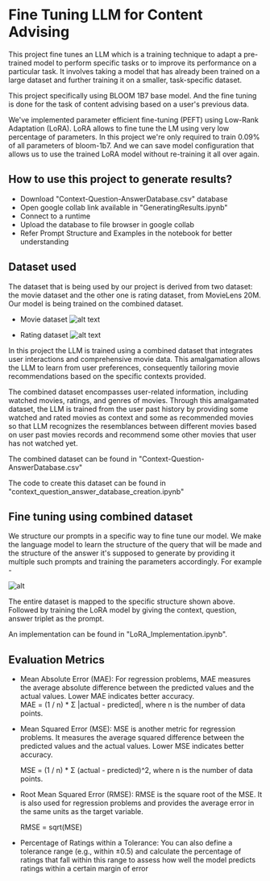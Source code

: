 # Fine Tuning LLM for Content Advising

This project fine tunes an LLM which is a training technique to adapt a pre-trained model to perform specific tasks or to improve its performance on a particular task. It involves taking a model that has already been trained on a large dataset and further training it on a smaller, task-specific dataset.

This project specifically using BLOOM 1B7 base model. And the fine tuning is done for the task of content advising based on a user's previous data.

We've implemented parameter efficient fine-tuning (PEFT) using Low-Rank Adaptation (LoRA). LoRA allows to fine tune the LM using very low percentage of parameters. In this project we're only required to train 0.09% of all parameters of bloom-1b7. And we can save model configuration that allows us to use the trained LoRA model without re-training it all over again.

## How to use this project to generate results?

 - Download "Context-Question-AnswerDatabase.csv" database
 - Open google collab link available in "GeneratingResults.ipynb"
 - Connect to a runtime
 - Upload the database to file browser in google collab
 - Refer Prompt Structure and Examples in the notebook for better understanding


## Dataset used

The dataset that is being used by our project is derived from two dataset: the movie dataset and the other one is rating dataset, from MovieLens 20M. Our model is being trained on the combined dataset.

 - Movie dataset
![alt text](https://i.ibb.co/ZVwKPNY/image.png)

 - Rating dataset
![alt text](https://i.ibb.co/JzJx2WG/image.png)

In this project the LLM is trained using a combined dataset that integrates user interactions and comprehensive movie data. This amalgamation allows the LLM to learn from user preferences, consequently tailoring movie recommendations based on the specific contexts provided.

The combined dataset encompasses user-related information, including watched movies, ratings, and genres of movies. Through this amalgamated dataset, the LLM is trained from the user past history by providing some watched and rated movies as context and some as recommended movies so that LLM recognizes the resemblances between different movies based on user past movies records and recommend some other movies that user has not watched yet.

The combined dataset can be found in "Context-Question-AnswerDatabase.csv"

The code to create this dataset can be found in "context_question_answer_database_creation.ipynb"
## Fine tuning using combined dataset

We structure our prompts in a specific way to fine tune our model. We make the language model to learn the structure of the query that will be made and the structure of the answer it's supposed to generate by providing it multiple such prompts and training the parameters accordingly. For example - 

![alt](https://i.ibb.co/2K1zyrZ/image.png)

The entire dataset is mapped to the specific structure shown above. Followed by training the LoRA model by giving the context, question, answer triplet as the prompt.

An implementation can be found in "LoRA_Implementation.ipynb".
## Evaluation Metrics

 - Mean Absolute Error (MAE): For regression problems, MAE measures the average absolute difference between the predicted values and the actual values. Lower MAE indicates better accuracy.    
    MAE = (1 / n) * Σ |actual - predicted|, where n is the number  of data points.

 - Mean Squared Error (MSE): MSE is another metric for regression problems. It measures the average squared difference between the predicted values and the actual values. Lower MSE indicates better accuracy.
    
    MSE = (1 / n) * Σ (actual - predicted)^2, 
    where n is the number of data points.

 - Root Mean Squared Error (RMSE): RMSE is the square root of the MSE. It is also used for regression problems and provides the average error in the same units as the target variable.
    
    RMSE = sqrt(MSE)

 - Percentage of Ratings within a Tolerance: You can also define a tolerance range (e.g., within ±0.5) and calculate the percentage of ratings that fall within this range to assess how well the model predicts ratings within a certain margin of error
